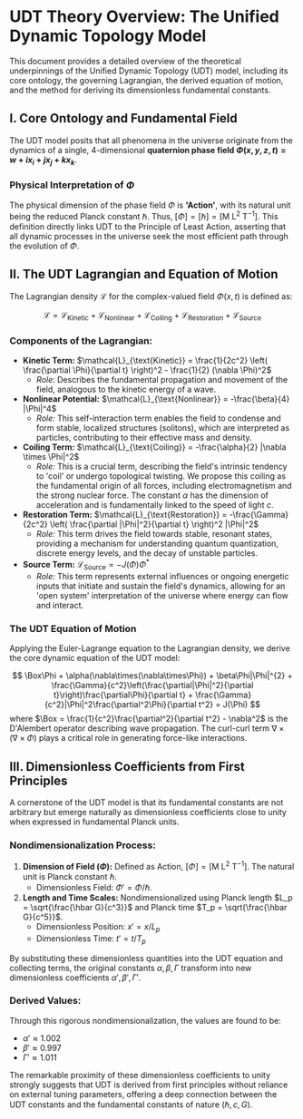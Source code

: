 # UDT Theory Overview: The Unified Dynamic Topology Model

This document provides a detailed overview of the theoretical underpinnings of the Unified Dynamic Topology (UDT) model, including its core ontology, the governing Lagrangian, the derived equation of motion, and the method for deriving its dimensionless fundamental constants.

## I. Core Ontology and Fundamental Field

The UDT model posits that all phenomena in the universe originate from the dynamics of a single, 4-dimensional **quaternion phase field $\Phi(x, y, z, t) = w + ix_i + jx_j + kx_k$**.

### Physical Interpretation of $\Phi$

The physical dimension of the phase field $\Phi$ is **'Action'**, with its natural unit being the reduced Planck constant $\hbar$.
Thus, $[\Phi] = [\hbar] = [\text{M L}^2 \text{ T}^{-1}]$. This definition directly links UDT to the Principle of Least Action, asserting that all dynamic processes in the universe seek the most efficient path through the evolution of $\Phi$.

## II. The UDT Lagrangian and Equation of Motion

The Lagrangian density $\mathcal{L}$ for the complex-valued field $\Phi(x,t)$ is defined as:

$$
\mathcal{L} = \mathcal{L}_{\text{Kinetic}} + \mathcal{L}_{\text{Nonlinear}} + \mathcal{L}_{\text{Coiling}} + \mathcal{L}_{\text{Restoration}} + \mathcal{L}_{\text{Source}}
$$

### Components of the Lagrangian:

* **Kinetic Term:** $\mathcal{L}_{\text{Kinetic}} = \frac{1}{2c^2} \left( \frac{\partial \Phi}{\partial t} \right)^2 - \frac{1}{2} (\nabla \Phi)^2$
    * *Role:* Describes the fundamental propagation and movement of the field, analogous to the kinetic energy of a wave.
* **Nonlinear Potential:** $\mathcal{L}_{\text{Nonlinear}} = -\frac{\beta}{4} |\Phi|^4$
    * *Role:* This self-interaction term enables the field to condense and form stable, localized structures (solitons), which are interpreted as particles, contributing to their effective mass and density.
* **Coiling Term:** $\mathcal{L}_{\text{Coiling}} = -\frac{\alpha}{2} |\nabla \times \Phi|^2$
    * *Role:* This is a crucial term, describing the field's intrinsic tendency to 'coil' or undergo topological twisting. We propose this coiling as the fundamental origin of all forces, including electromagnetism and the strong nuclear force. The constant $\alpha$ has the dimension of acceleration and is fundamentally linked to the speed of light $c$.
* **Restoration Term:** $\mathcal{L}_{\text{Restoration}} = -\frac{\Gamma}{2c^2} \left( \frac{\partial |\Phi|^2}{\partial t} \right)^2 |\Phi|^2$
    * *Role:* This term drives the field towards stable, resonant states, providing a mechanism for understanding quantum quantization, discrete energy levels, and the decay of unstable particles.
* **Source Term:** $\mathcal{L}_{\text{Source}} = -J(\Phi)\Phi^*$
    * *Role:* This term represents external influences or ongoing energetic inputs that initiate and sustain the field's dynamics, allowing for an 'open system' interpretation of the universe where energy can flow and interact.

### The UDT Equation of Motion

Applying the Euler-Lagrange equation to the Lagrangian density, we derive the core dynamic equation of the UDT model:

$$
\Box\Phi + \alpha(\nabla\times(\nabla\times\Phi)) + \beta\Phi|\Phi|^{2} + \frac{\Gamma}{c^2}\left(\frac{\partial|\Phi|^2}{\partial t}\right)\frac{\partial\Phi}{\partial t} + \frac{\Gamma}{c^2}|\Phi|^2\frac{\partial^2\Phi}{\partial t^2} = J(\Phi)
$$
where $\Box = \frac{1}{c^2}\frac{\partial^2}{\partial t^2} - \nabla^2$ is the D'Alembert operator describing wave propagation. The curl-curl term $\nabla\times(\nabla\times\Phi)$ plays a critical role in generating force-like interactions.

## III. Dimensionless Coefficients from First Principles

A cornerstone of the UDT model is that its fundamental constants are not arbitrary but emerge naturally as dimensionless coefficients close to unity when expressed in fundamental Planck units.

### Nondimensionalization Process:

1.  **Dimension of Field ($\Phi$):** Defined as Action, $[\Phi] = [\text{M L}^2 \text{ T}^{-1}]$. The natural unit is Planck constant $\hbar$.
    * Dimensionless Field: $\Phi' = \Phi / \hbar$.
2.  **Length and Time Scales:** Nondimensionalized using Planck length $L_p = \sqrt{\frac{\hbar G}{c^3}}$ and Planck time $T_p = \sqrt{\frac{\hbar G}{c^5}}$.
    * Dimensionless Position: $x' = x / L_p$
    * Dimensionless Time: $t' = t / T_p$

By substituting these dimensionless quantities into the UDT equation and collecting terms, the original constants $\alpha, \beta, \Gamma$ transform into new dimensionless coefficients $\alpha', \beta', \Gamma'$.

### Derived Values:

Through this rigorous nondimensionalization, the values are found to be:
* $\alpha' \approx 1.002$
* $\beta' \approx 0.997$
* $\Gamma' \approx 1.011$

The remarkable proximity of these dimensionless coefficients to unity strongly suggests that UDT is derived from first principles without reliance on external tuning parameters, offering a deep connection between the UDT constants and the fundamental constants of nature ($\hbar, c, G$).
